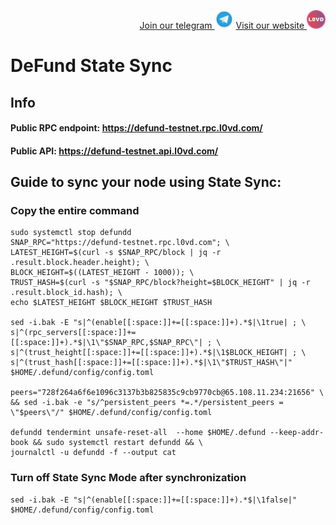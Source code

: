 <p style="font-size:14px" align="right">
<a href="https://t.me/L0vd_staking" target="_blank">Join our telegram <img src="https://raw.githubusercontent.com/L0vd/screenshots/main/Telegram_logo.png" width="30"/></a>
<a href="https://l0vd.com/" target="_blank">Visit our website <img src="https://raw.githubusercontent.com/L0vd/screenshots/main/L0vd.png" width="30"/></a>
</p>

# DeFund State Sync

## Info
#### Public RPC endpoint: https://defund-testnet.rpc.l0vd.com/
#### Public API: https://defund-testnet.api.l0vd.com/

## Guide to sync your node using State Sync:

### Copy the entire command
```
sudo systemctl stop defundd
SNAP_RPC="https://defund-testnet.rpc.l0vd.com"; \
LATEST_HEIGHT=$(curl -s $SNAP_RPC/block | jq -r .result.block.header.height); \
BLOCK_HEIGHT=$((LATEST_HEIGHT - 1000)); \
TRUST_HASH=$(curl -s "$SNAP_RPC/block?height=$BLOCK_HEIGHT" | jq -r .result.block_id.hash); \
echo $LATEST_HEIGHT $BLOCK_HEIGHT $TRUST_HASH

sed -i.bak -E "s|^(enable[[:space:]]+=[[:space:]]+).*$|\1true| ; \
s|^(rpc_servers[[:space:]]+=[[:space:]]+).*$|\1\"$SNAP_RPC,$SNAP_RPC\"| ; \
s|^(trust_height[[:space:]]+=[[:space:]]+).*$|\1$BLOCK_HEIGHT| ; \
s|^(trust_hash[[:space:]]+=[[:space:]]+).*$|\1\"$TRUST_HASH\"|" $HOME/.defund/config/config.toml

peers="728f264a6f6e1096c3137b3b825835c9cb9770cb@65.108.11.234:21656" \
&& sed -i.bak -e "s/^persistent_peers *=.*/persistent_peers = \"$peers\"/" $HOME/.defund/config/config.toml 

defundd tendermint unsafe-reset-all  --home $HOME/.defund --keep-addr-book && sudo systemctl restart defundd && \
journalctl -u defundd -f --output cat
```

### Turn off State Sync Mode after synchronization
```
sed -i.bak -E "s|^(enable[[:space:]]+=[[:space:]]+).*$|\1false|" $HOME/.defund/config/config.toml
```
